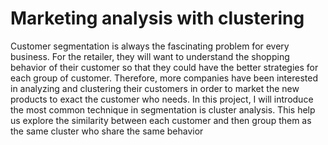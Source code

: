 # Marketing analysis with clustering
 Customer segmentation is always the fascinating problem for every business. For the retailer, they will want to understand the  shopping behavior of their customer so that they could have the better strategies for each group of customer. Therefore, more companies have been interested in analyzing and clustering their customers in order to market the new products to exact the customer who needs.  In this project, I will introduce the most common technique in segmentation is cluster analysis. This help us explore the similarity between each customer and then group them as the same cluster who share the same behavior
